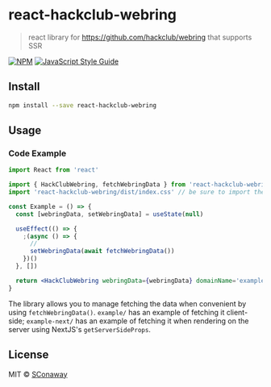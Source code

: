 # react-hackclub-webring

> react library for https://github.com/hackclub/webring that supports SSR

[![NPM](https://img.shields.io/npm/v/react-hackclub-webring.svg)](https://www.npmjs.com/package/react-hackclub-webring) [![JavaScript Style Guide](https://img.shields.io/badge/code_style-standard-brightgreen.svg)](https://standardjs.com)

## Install

```bash
npm install --save react-hackclub-webring
```

## Usage

### Code Example

```jsx
import React from 'react'

import { HackClubWebring, fetchWebringData } from 'react-hackclub-webring'
import 'react-hackclub-webring/dist/index.css' // be sure to import the styles

const Example = () => {
  const [webringData, setWebringData] = useState(null)

  useEffect(() => {
    ;(async () => {
      //
      setWebringData(await fetchWebringData())
    })()
  }, [])

  return <HackClubWebring webringData={webringData} domainName='example.com' />
}
```

The library allows you to manage fetching the data when convenient by using `fetchWebringData()`. `example/` has an example of fetching it client-side; `example-next/` has an example of fetching it when rendering on the server using NextJS's `getServerSideProps`.

## License

MIT © [SConaway](https://github.com/SConaway)
